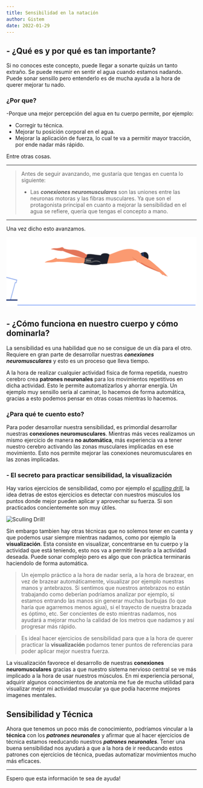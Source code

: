 ```yaml
---
title: Sensibilidad en la natación
author: Gistem
date: 2022-01-29
---
```


## - ¿Qué es y por qué es tan importante?

Si no conoces este concepto, puede llegar a sonarte quizás un tanto extraño. Se puede resumir en sentir el agua cuando estamos nadando. Puede sonar sensillo pero entenderlo es de mucha ayuda a la hora de querer mejorar tu nado.

### ¿Por que?

-Porque una mejor percepción del agua en tu cuerpo permite, por ejemplo:

- Corregir tu técnica.
- Mejorar tu posición corporal en el agua.
- Mejorar la aplicación de fuerza, lo cual te va a permitir mayor tracción, por ende nadar más rápido.

Entre otras cosas.

---

> Antes de seguir avanzando, me gustaría que tengas en cuenta lo siguiente:
>
> - Las **_conexiones neuromusculares_** son las uniones entre las neuronas motoras y las fibras musculares.
>   Ya que son el protagonista principal en cuanto a mejorar la sensibilidad en el agua se refiere, quería que tengas el concepto a mano.

---

Una vez dicho esto avanzamos.

![Let's Start!](/public/img/Start.png 'Start')

## - ¿Cómo funciona en nuestro cuerpo y cómo dominarla?

La sensibilidad es una habilidad que no se consigue de un día para el otro. Requiere en gran parte de desarrollar nuestras **_conexiones neuromusculares_** y esto es un proceso que lleva tiempo.

A la hora de realizar cualquier actividad fisica de forma repetida, nuestro cerebro crea **patrones neuronales** para los movimientos repetitivos en dicha actividad. Esto le permite automatizarlos y ahorrar energía. Un ejemplo muy sensillo sería al caminar, lo hacemos de forma automática, gracias a esto podemos pensar en otras cosas mientras lo hacemos.

### ¿Para qué te cuento esto?

Para poder desarrollar nuestra sensibilidad, es primordial desarrollar nuestras **conexiones neuromusculares**. Mientras más veces realizamos un mismo ejercicio de manera **no automática**, más experiencia va a tener nuestro cerebro activando las zonas musculares implicadas en ese movimiento. Esto nos permite mejorar las conexiones neuromusculares en las zonas implicadas.

### - El secreto para practicar sensibilidad, la visualización

Hay varios ejercicios de sensibilidad, como por ejemplo el _[sculling drill](https://myswimpro.com/blog/2020/08/10/sculling-drills-to-improve-your-feel-of-the-water/)_, la idea detras de estos ejercicios es detectar con nuestros músculos los puntos donde mejor pueden aplicar y aprovechar su fuerza. Si son practicados concientemente son muy útiles.

![Sculling Drill!](/public/img/ScullingDrill.gif 'Sculling Drill')

Sin embargo tambien hay otras técnicas que no solemos tener en cuenta y que podemos usar siempre mientras nadamos, como por ejemplo la **visualización**. Esta consiste en visualizar, concentrarse en tu cuerpo y la actividad que está teniendo, esto nos va a permitir llevarlo a la actividad deseada. Puede sonar complejo pero es algo que con práctica terminarás haciendolo de forma automática.

> Un ejemplo práctico a la hora de nadar sería, a la hora de brazear, en vez de brazear automáticamente, visualizar por ejemplo nuestras manos y antebrazos. Si sentimos que nuestros antebrazos no están trabajando como deberían podríamos analizar por ejemplo, si estamos entrando las manos sin generar muchas burbujas (lo que haría que agarremos menos agua), si el trayecto de nuestra brazada es óptimo, etc. Ser concientes de esto mientras nadamos, nos ayudará a mejorar mucho la calidad de los metros que nadamos y así progresar más rápido.

> Es ideal hacer ejercicios de sensibilidad para que a la hora de querer practicar la **visualización** podamos tener puntos de referencias para poder aplicar mejor nuestra fuerza.

La visualización favorece el desarrollo de nuestras **conexiones neuromusculares** gracias a que nuestro sistema nervioso central se ve más implicado a la hora de usar nuestros músculos. En mi experiencia personal, adquirir algunos conocimientos de anatomía me fue de mucha utilidad para visualizar mejor mi actividad muscular ya que podía hacerme mejores imagenes mentales.

## Sensibilidad y Técnica

Ahora que tenemos un poco más de conocimiento, podríamos vincular a la **técnica** con los **_patrones neuronales_** y afirmar que al hacer ejercicios de técnica estamos reeducando nuestros **_patrones neuronales_**. Tener una buena sensibilidad nos ayudará a que a la hora de ir reeducando estos patrones con ejercicios de técnica, puedas automatizar movimientos mucho más eficaces.

---

Espero que esta información te sea de ayuda!

